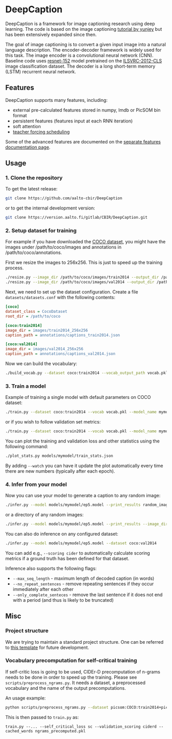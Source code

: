 # DeepCaption

DeepCaption is a framework for image captioning research using deep learning.  The code is based on the image captioning [tutorial by yunjey](https://github.com/yunjey/pytorch-tutorial/tree/master/tutorials/03-advanced/image_captioning) but has been extensively expanded since then.

The goal of image captioning is to convert a given input image into a natural language description. The encoder-decoder framework is widely used for this task. The image encoder is a convolutional neural network (CNN). Baseline code uses [resnet-152](https://arxiv.org/abs/1512.03385) model pretrained on the [ILSVRC-2012-CLS](http://www.image-net.org/challenges/LSVRC/2012/) image classification dataset. The decoder is a long short-term memory (LSTM) recurrent neural network. 

## Features

DeepCaption supports many features, including:

- external pre-calculated features stored in numpy, lmdb or PicSOM bin format
- persistent features (features input at each RNN iteration)
- soft attention
- [teacher forcing scheduling](FEATURES.md#teacher-forcing-scheduling)

Some of the advanced features are documented on the [separate features documentation page](FEATURES.md).


## Usage 

### 1. Clone the repository

To get the latest release:

```bash
git clone https://github.com/aalto-cbir/DeepCaption
```

or to get the internal development version:

```bash
git clone https://version.aalto.fi/gitlab/CBIR/DeepCaption.git
```

### 2. Setup dataset for training

For example if you have downloaded the [COCO dataset](http://cocodataset.org/#download), you might have the images under /path/to/coco/images and annotations in /path/to/coco/annotations.

First we resize the images to 256x256.  This is just to speed up the training process.

```bash
./resize.py --image_dir /path/to/coco/images/train2014 --output_dir /path/to/coco/images/train2014_256x256
./resize.py --image_dir /path/to/coco/images/val2014 --output_dir /path/to/coco/images/val2014_256x256
```

Next, we need to set up the dataset configuration.  Create a file `datasets/datasets.conf` with the following contents:

```INI
[coco]
dataset_class = CocoDataset
root_dir = /path/to/coco

[coco:train2014]
image_dir = images/train2014_256x256
caption_path = annotations/captions_train2014.json

[coco:val2014]
image_dir = images/val2014_256x256
caption_path = annotations/captions_val2014.json
```

Now we can build the vocabulary:

```bash
./build_vocab.py --dataset coco:train2014 --vocab_output_path vocab.pkl
```

### 3. Train a model

Example of training a single model with default parameters on COCO dataset:

```bash
./train.py --dataset coco:train2014 --vocab vocab.pkl --model_name mymodel
```

or if you wish to follow validation set metrics:

```bash
./train.py --dataset coco:train2014 --vocab vocab.pkl --model_name mymodel --validate coco:val2014 --validation_scoring cider
```

You can plot the training and validation loss and other statistics using the following command:

```bash
./plot_stats.py models/mymodel/train_stats.json
```

By adding `--watch` you can have it update the plot automatically every time there are new numbers (typically after each epoch).


### 4. Infer from your model

Now you can use your model to generate a caption to any random image:

```bash
./infer.py --model models/mymodel/ep5.model --print_results random_image.jpg
```

or a directory of any random images:

```bash
./infer.py --model models/mymodel/ep5.model --print_results --image_dir random_image_dir/
```

You can also do inference on any configured dataset:

```bash
./infer.py --model models/mymodel/ep5.model --dataset coco:val2014
```

You can add e.g., `--scoring cider` to automatically calculate scoring metrics if a ground truth has been defined for that dataset.

Inference also supports the following flags:
* `--max_seq_length` - maximum length of decoded caption (in words)
* `--no_repeat_sentences` - remove repeating sentences if they occur immediately after each other
* `--only_complete_senteces` - remove the last sentence if it does not end with a period (and thus is likely to be truncated)

## Misc
### Project structure
We are trying to maintain a standard project structure. One can be referred to [this template](https://github.com/victoresque/pytorch-template) for future development.

### Vocabulary precomputation for self-critical training
If self-critic loss is going to be used, CIDEr-D precomputation of n-grams needs to be done in order to speed up the training. Please see `scripts/preprocess_ngrams.py`. It needs a dataset, a preprocessed vocabulary and the name of the output precomputations.

An usage example:
```bash
python scripts/preprocess_ngrams.py --dataset picsom:COCO:train2014+picsom:tgif:imageset --vocab ../vocab-coco.pkl --output ngrams_precomputed.pkl
```

This is then passed to `train.py` as:
```
train.py --... --self_critical_loss sc --validation_scoring ciderd --cached_words ngrams_precomputed.pkl
```

